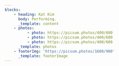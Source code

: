 ```yaml
---
blocks:
    - heading: Kat Kim
      body: Performing.
      _template: content
    - photos:
          - photo: https://picsum.photos/400/600
          - photo: https://picsum.photos/400/600
          - photo: https://picsum.photos/400/600
      _template: photos
    - footerImg: 'https://picsum.photos/1600/900'
      _template: footerImage
---
```

